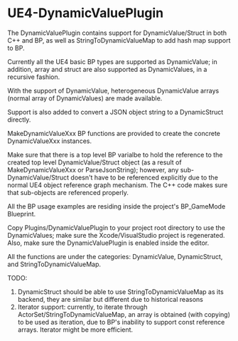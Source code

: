 # UE4-DynamicValuePlugin

The DynamicValuePlugin contains support for DynamicValue/Struct in both C++ and BP, as well as StringToDynamicValueMap to add hash map support to BP.

Currently all the UE4 basic BP types are supported as DynamicValue; in addition, array and struct are also supported as DynamicValues, in a recursive fashion.

With the support of DynamicValue, heterogeneous DynamicValue arrays (normal array of DynamicValues) are made available.

Support is also added to convert a JSON object string to a DynamicStruct directly.

MakeDynamicValueXxx BP functions are provided to create the concrete DynamicValueXxx instances.

Make sure that there is a top level BP varialbe to hold the reference to the created top level DynamicValue/Struct object (as a result of MakeDynamicValueXxx or ParseJsonString); however, any sub-DynamicValue/Struct doesn't have to be referenced explicitly due to the normal UE4 object reference graph mechanism. The C++ code makes sure that sub-objects are referenced properly.

All the BP usage examples are residing inside the project's BP_GameMode Blueprint.

Copy Plugins/DynamicValuePlugin to your project root directory to use the DynamicValues; make sure the Xcode/VisualStudio project is regenerated. Also, make sure the DynamicValuePlugin is enabled inside the editor.

All the functions are under the categories: DynamicValue, DynamicStruct, and StringToDynamicValueMap.

TODO:
1. DynamicStruct should be able to use StringToDynamicValueMap as its backend, they are similar but different due to historical reasons
2. Iterator support: currently, to iterate through ActorSet/StringToDynamicValueMap, an array is obtained (with copying) to be used as iteration, due to BP's inability to support const reference arrays. Iterator might be more efficient.
